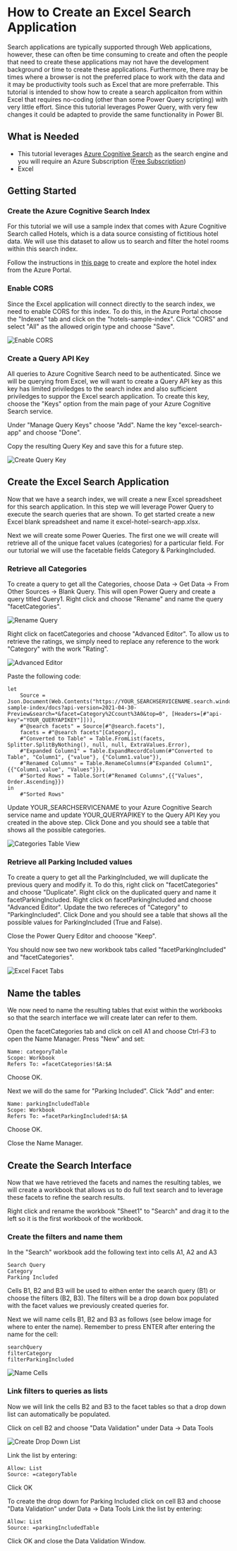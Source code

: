 # How to Create an Excel Search Application

Search applications are typically supported through Web applications, however, these can often be time consuming to create and often the people that need to create these applications may not have the development background or time to create these applications. Furthermore, there may be times where a browser is not the preferred place to work with the data and it may be productivity tools such as Excel that are more preferrable. This tutorial is intended to show how to create a search applicaiton from within Excel that requires no-coding (other than some Power Query scripting) with very little effort. Since this tutorial leverages Power Query, with very few changes it could be adapted to provide the same functionality in Power BI.

## What is Needed
- This tutorial leverages [Azure Cognitive Search](https://learn.microsoft.com/azure/search/search-what-is-azure-search) as the search engine and you will require an Azure Subscription ([Free Subscription](https://azure.microsoft.com/free/))
- Excel 

## Getting Started
### Create the Azure Cognitive Search Index
For this tutorial we will use a sample index that comes with Azure Cognitive Search called Hotels, which is a data source consisting of fictitious hotel data. We will use this dataset to allow us to search and filter the hotel rooms within this search index.

Follow the instructions in [this page](https://learn.microsoft.com/en-us/azure/search/search-get-started-portal) to create and explore the hotel index from the Azure Portal.

### Enable CORS
Since the Excel application will connect directly to the search index, we need to enable CORS for this index. To do this, in the Azure Portal choose the "Indexes" tab and click on the "hotels-sample-index". Click "CORS" and select "All" as the allowed origin type and choose "Save".

![Enable CORS](images/cors.png)

### Create a Query API Key
All queries to Azure Cognitive Search need to be authenticated. Since we will be querying from Excel, we will want to create a Query API key as this key has limited priviledges to the search index and also sufficient priviledges to suppor the Excel search application. To create this key, choose the "Keys" option from the main page of your Azure Cognitive Search service.

Under "Manage Query Keys" choose "Add". Name the key "excel-search-app" and choose "Done".

Copy the resulting Query Key and save this for a future step.

![Create Query Key](images/query-key.png)

## Create the Excel Search Application
Now that we have a search index, we will create a new Excel spreadsheet for this search application. In this step we will leverage Power Query to execute the search queries that are shown. To get started create a new Excel blank spreadsheet and name it excel-hotel-search-app.xlsx.

Next we will create some Power Queries. The first one we will create will retrieve all of the unique facet values (categories) for a particular field. For our tutorial we will use the facetable fields Category & ParkingIncluded. 

### Retrieve all Categories 
To create a query to get all the Categories, choose Data -> Get Data -> From Other Sources -> Blank Query. This will open Power Query and create a query titled Query1. Right click and choose "Rename" and name the query "facetCategories".

![Rename Query](images/pq-01-rename-query.png)

Right click on facetCategories and choose "Advanced Editor".
To allow us to retrieve the ratings, we simply need to replace any reference to the work "Category" with the work "Rating".

![Advanced Editor](images/pq-02-advanced-editor.png)

Paste the following code:

```
let
    Source = Json.Document(Web.Contents("https://YOUR_SEARCHSERVICENAME.search.windows.net/indexes/hotels-sample-index/docs?api-version=2021-04-30-Preview&search=*&facet=Category%2Ccount%3A0&top=0", [Headers=[#"api-key"="YOUR_QUERYAPIKEY"]])),
    #"@search facets" = Source[#"@search.facets"],
    facets = #"@search facets"[Category],
    #"Converted to Table" = Table.FromList(facets, Splitter.SplitByNothing(), null, null, ExtraValues.Error),
    #"Expanded Column1" = Table.ExpandRecordColumn(#"Converted to Table", "Column1", {"value"}, {"Column1.value"}),
    #"Renamed Columns" = Table.RenameColumns(#"Expanded Column1",{{"Column1.value", "Values"}}),
    #"Sorted Rows" = Table.Sort(#"Renamed Columns",{{"Values", Order.Ascending}})
in
    #"Sorted Rows"
```

Update YOUR_SEARCHSERVICENAME to your Azure Cognitive Search service name and update YOUR_QUERYAPIKEY to the Query API Key you created in the above step.
Click Done and you should see a table that shows all the possible categories.

![Categories Table View](images/pq-03-categories.png)

### Retrieve all Parking Included values
To create a query to get all the ParkingIncluded, we will duplicate the previous query and modify it. To do this, right click on "facetCategories" and choose "Duplicate".
Right click on the duplicated query and name it facetParkingIncluded.
Right click on facetParkingIncluded and choose "Advanced Editor".
Update the two refereces of "Category" to "ParkingIncluded".
Click Done and you should see a table that shows all the possible values for ParkingIncluded (True and False).

Close the Power Query Editor and chooose "Keep".

You should now see two new workbook tabs called "facetParkingIncluded" and "facetCategories".

![Excel Facet Tabs](images/pq-04-new-facet-tabs.png)

## Name the tables
We now need to name the resulting tables that exist within the workbooks so that the search interface we will create later can refer to them. 

Open the facetCategories tab and click on cell A1 and choose Ctrl-F3 to open the Name Manager.
Press "New" and set:

```
Name: categoryTable
Scope: Workbook
Refers To: =facetCategories!$A:$A
```
Choose OK.

Next we will do the same for "Parking Included".
Click "Add" and enter:

```
Name: parkingIncludedTable
Scope: Workbook
Refers To: =facetParkingIncluded!$A:$A
```
Choose OK.

Close the Name Manager.

## Create the Search Interface

Now that we have retrieved the facets and names the resulting tables, we will create a workbook that allows us to do full text search and to leverage these facets to refine the search results.

Right click and rename the workbook "Sheet1" to "Search" and drag it to the left so it is the first workbook of the workbook.

### Create the filters and name them
In the "Search" workbook add the following text into cells A1, A2 and A3

```
Search Query
Category
Parking Included
```

Cells B1, B2 and B3 will be used to eithen enter the search query (B1) or choose the filters (B2, B3). The filters will be a drop down box populated with the facet values we previously created queries for.

Next we will name cells B1, B2 and B3 as follows (see below image for where to enter the name). Remember to press ENTER after entering the name for the cell:

```
searchQuery
filterCategory
filterParkingIncluded
```

![Name Cells](images/search-app-01-filter-names.png)

### Link filters to queries as lists
Now we will link the cells B2 and B3 to the facet tables so that a drop down list can automatically be populated.

Click on cell B2 and choose "Data Validation" under Data -> Data Tools

![Create Drop Down List](images/search-app-01-data-validation-create-list.png)

Link the list by entering:

```
Allow: List
Source: =categoryTable
```

Click OK

To create the drop down for Parking Included click on cell B3 and choose "Data Validation" under Data -> Data Tools
Link the list by entering:

```
Allow: List
Source: =parkingIncludedTable
```

Click OK and close the Data Validation Window.




